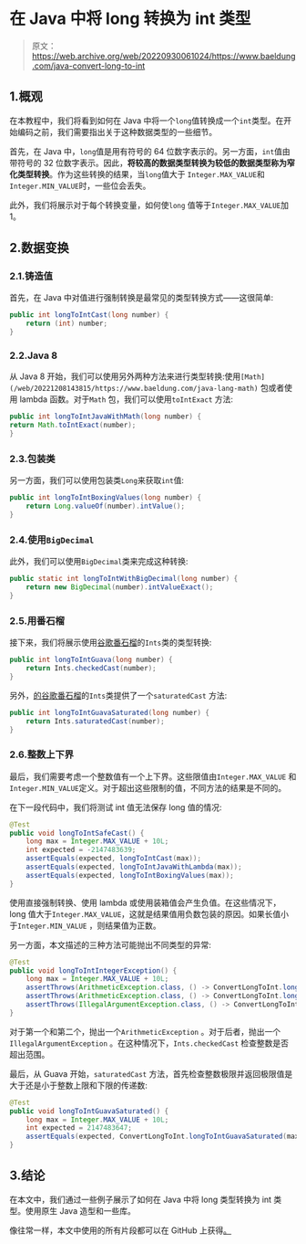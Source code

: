 # 在 Java 中将 long 转换为 int 类型

> 原文：<https://web.archive.org/web/20220930061024/https://www.baeldung.com/java-convert-long-to-int>

## 1.概观

在本教程中，我们将看到如何在 Java 中将一个`long`值转换成一个`int`类型。在开始编码之前，我们需要指出关于这种数据类型的一些细节。

首先，在 Java 中，`long`值是用有符号的 64 位数字表示的。另一方面，`int`值由带符号的 32 位数字表示。因此，**将较高的数据类型转换为较低的数据类型称为窄化类型转换**。作为这些转换的结果，当`long`值大于 `Integer.MAX_VALUE`和`Integer.MIN_VALUE`时，一些位会丢失。

此外，我们将展示对于每个转换变量，如何使`long` 值等于`Integer.MAX_VALUE`加 1。

## 2.数据变换

### 2.1.铸造值

首先，在 Java 中对值进行强制转换是最常见的类型转换方式——这很简单:

```java
public int longToIntCast(long number) {
    return (int) number;
}
```

### 2.2.Java 8

从 Java 8 开始，我们可以使用另外两种方法来进行类型转换:使用`[Math](/web/20221208143815/https://www.baeldung.com/java-lang-math)` 包或者使用 lambda 函数。对于`Math` 包，我们可以使用`toIntExact` 方法:

```java
public int longToIntJavaWithMath(long number) {
return Math.toIntExact(number);
}
```

### 2.3.包装类

另一方面，我们可以使用包装类`Long`来获取`int`值:

```java
public int longToIntBoxingValues(long number) {
    return Long.valueOf(number).intValue();
}
```

### 2.4.使用`BigDecimal`

此外，我们可以使用`BigDecimal`类来完成这种转换:

```java
public static int longToIntWithBigDecimal(long number) {
    return new BigDecimal(number).intValueExact();
}
```

### 2.5.用番石榴

接下来，我们将展示使用[谷歌番石榴](/web/20221208143815/https://www.baeldung.com/guava-guide)的`Ints`类的类型转换:

```java
public int longToIntGuava(long number) {
    return Ints.checkedCast(number);
}
```

另外，[的谷歌番石榴](/web/20221208143815/https://www.baeldung.com/guava-guide)的`Ints`类提供了一个`saturatedCast` 方法:

```java
public int longToIntGuavaSaturated(long number) {
    return Ints.saturatedCast(number);
}
```

### 2.6.整数上下界

最后，我们需要考虑一个整数值有一个上下界。这些限值由`Integer.MAX_VALUE` 和`Integer.MIN_VALUE`定义。对于超出这些限制的值，不同方法的结果是不同的。

在下一段代码中，我们将测试 int 值无法保存 long 值的情况:

```java
@Test
public void longToIntSafeCast() {
    long max = Integer.MAX_VALUE + 10L;
    int expected = -2147483639;
    assertEquals(expected, longToIntCast(max));
    assertEquals(expected, longToIntJavaWithLambda(max));
    assertEquals(expected, longToIntBoxingValues(max));
}
```

使用直接强制转换、使用 lambda 或使用装箱值会产生负值。在这些情况下，long 值大于`Integer.MAX_VALUE`，这就是结果值用负数包装的原因。如果长值小于`Integer.MIN_VALUE` ，则结果值为正数。

另一方面，本文描述的三种方法可能抛出不同类型的异常:

```java
@Test
public void longToIntIntegerException() {
    long max = Integer.MAX_VALUE + 10L;
    assertThrows(ArithmeticException.class, () -> ConvertLongToInt.longToIntWithBigDecimal(max));
    assertThrows(ArithmeticException.class, () -> ConvertLongToInt.longToIntJavaWithMath(max));
    assertThrows(IllegalArgumentException.class, () -> ConvertLongToInt.longToIntGuava(max));
}
```

对于第一个和第二个，抛出一个`ArithmeticException` 。对于后者，抛出一个`IllegalArgumentException` 。在这种情况下，`Ints.checkedCast` 检查整数是否超出范围。

最后，从 Guava 开始，`saturatedCast` 方法，首先检查整数极限并返回极限值是大于还是小于整数上限和下限的传递数:

```java
@Test
public void longToIntGuavaSaturated() {
    long max = Integer.MAX_VALUE + 10L;
    int expected = 2147483647;
    assertEquals(expected, ConvertLongToInt.longToIntGuavaSaturated(max));
}
```

## 3.结论

在本文中，我们通过一些例子展示了如何在 Java 中将 long 类型转换为 int 类型。使用原生 Java 造型和一些库。

像往常一样，本文中使用的所有片段都可以在 GitHub 上获得[。](https://web.archive.org/web/20221208143815/https://github.com/eugenp/tutorials/tree/master/core-java-modules/core-java-exceptions-4)